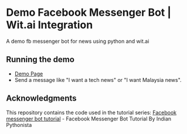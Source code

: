 # Demo Facebook Messenger Bot | Wit.ai Integration

A demo fb messenger bot for news using python and wit.ai

## Running the demo

* [Demo Page](https://www.facebook.com/rangkumiriayat/)
* Send a message like "I want a tech news" or "I want Malaysia news".

	
## Acknowledgments

This repository contains the code used in the tutorial series: [Facebook messenger bot tutorial](https://www.youtube.com/watch?v=LQ2hbNFOs_Q&index=10&list=PLyb_C2HpOQSC4M3lzzrql7DSppTeAxh-x) - Facebook Messenger Bot Tutorial By Indian Pythonista

